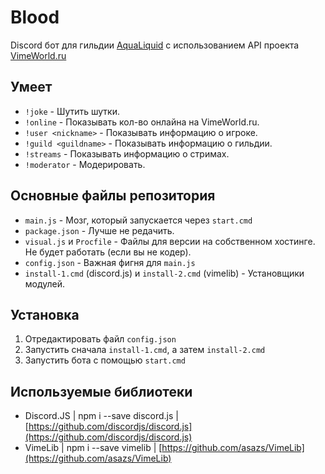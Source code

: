 # Blood
Discord бот для гильдии [AquaLiquid](https://vk.com/aqua.liquid) с использованием API проекта [VimeWorld.ru](https://vimeworld.ru)

## Умеет
- `!joke` - Шутить шутки.
- `!online` - Показывать кол-во онлайна на VimeWorld.ru.
- `!user <nickname>` - Показывать информацию о игроке.
- `!guild <guildname>` - Показывать информацию о гильдии.
- `!streams` - Показывать информацию о стримах.
- `!moderator` - Модерировать.

## Основные файлы репозитория
- `main.js` - Мозг, который запускается через `start.cmd`
- `package.json` - Лучше не редачить.
- `visual.js` и `Procfile` - Файлы для версии на собственном хостинге. Не будет работать (если вы не кодер).
- `config.json` - Важная фигня для `main.js`
- `install-1.cmd` (discord.js) и `install-2.cmd` (vimelib) - Установщики модулей.

## Установка
1. Отредактировать файл `config.json`
2. Запустить сначала `install-1.cmd`, а затем `install-2.cmd`
2. Запустить бота с помощью `start.cmd`

## Используемые библиотеки
- Discord.JS | npm i --save discord.js | [https://github.com/discordjs/discord.js](https://github.com/discordjs/discord.js)
- VimeLib | npm i --save vimelib | [https://github.com/asazs/VimeLib](https://github.com/asazs/VimeLib)
